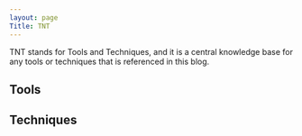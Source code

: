 ```yaml
---
layout: page
Title: TNT
---
```


TNT stands for Tools and Techniques, and it is a central knowledge base for any tools or techniques that is referenced in this blog.

## Tools

## Techniques